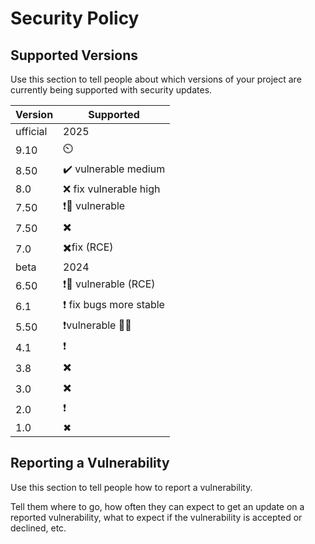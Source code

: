 # Security Policy

## Supported Versions

Use this section to tell people about which versions of your project are
currently being supported with security updates.

| Version | Supported          |
| ------- | ------------------ |
| ufficial  |   2025         |
|  9.10   |       ⏲️          |
|  8.50   |   ✔️ vulnerable  medium   |
| 8.0    |     ❌ fix  vulnerable high     |
| 7.50    |    ❗🚨 vulnerable       |
| 7.50    |    ✖️       |
|  7.0   |  ✖️fix  (RCE)           |  
| beta   |    2024       |
| 6.50    |   ❗🚨 vulnerable (RCE)         |
|  6.1   |    ❗ fix bugs more stable  |
| 5.50    |   ❗vulnerable 🕵️‍♂️        |
|  4.1   |    ❗            |
| 3.8    |       ✖️        |
|  3.0   |       ✖️           |
|  2.0   |      ❗             |
|  1.0   |      ✖             |

## Reporting a Vulnerability

Use this section to tell people how to report a vulnerability.

Tell them where to go, how often they can expect to get an update on a
reported vulnerability, what to expect if the vulnerability is accepted or
declined, etc.
